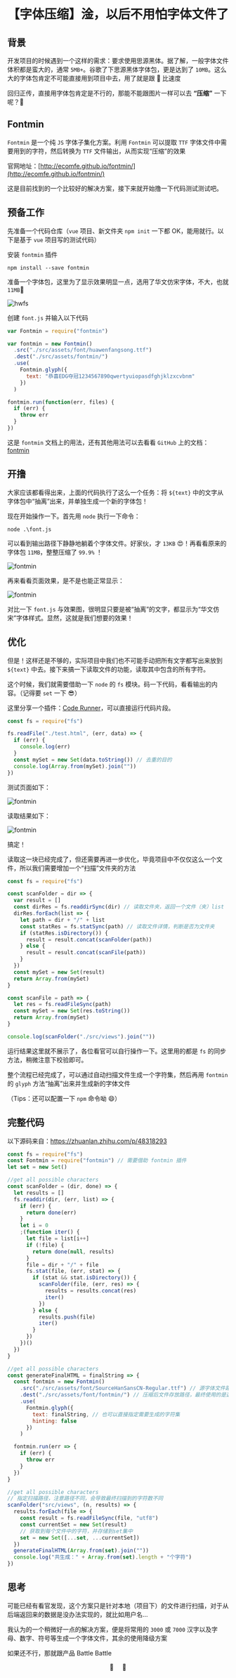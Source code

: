 # 【字体压缩】淦，以后不用怕字体文件了

## 背景

开发项目的时候遇到一个这样的需求：要求使用思源黑体。据了解，一般字体文件体积都是蛮大的，通常 `5MB+`。谷歌了下思源黑体字体包，更是达到了 `10MB`。这么大的字体包肯定不可能直接用到项目中去，用了就是跟 🐢 比速度

回归正传，直接用字体包肯定是不行的，那能不能跟图片一样可以去 **“压缩”** 一下呢？🤔

## Fontmin

`Fontmin` 是一个纯 `JS` 字体子集化方案。利用 `Fontmin` 可以提取 `TTF` 字体文件中需要用到的字符，然后转换为 `TTF` 文件输出，从而实现“压缩”的效果

官网地址：[http://ecomfe.github.io/fontmin/](http://ecomfe.github.io/fontmin/)

这是目前找到的一个比较好的解决方案，接下来就开始撸一下代码测试测试吧。

## 预备工作

先准备一个代码仓库（`vue` 项目、新文件夹 `npm init` 一下都 OK，能用就行。以下是基于 `vue` 项目写的测试代码）

安装 `fontmin` 插件

```shell
npm install --save fontmin
```

准备一个字体包，这里为了显示效果明显一点，选用了华文仿宋字体，不大，也就 `11MB`🤢

![hwfs](../../.vuepress/public/img/hwfs.png "hwfs")

创建 `font.js` 并输入以下代码

```javascript
var Fontmin = require("fontmin")

var fontmin = new Fontmin()
  .src("./src/assets/font/huawenfangsong.ttf")
  .dest("./src/assets/fontmin/")
  .use(
    Fontmin.glyph({
      text: "恭喜EDG夺冠1234567890qwertyuiopasdfghjklzxcvbnm"
    })
  )

fontmin.run(function(err, files) {
  if (err) {
    throw err
  }
})
```

这是 `fontmin` 文档上的用法，还有其他用法可以去看看 `GitHub` 上的文档：[fontmin](https://github.com/ecomfe/fontmin)

## 开撸

大家应该都看得出来，上面的代码执行了这么一个任务：将 `${text}` 中的文字从字体包中“抽离”出来，并单独生成一个新的字体包！

现在开始操作一下。首先用 `node` 执行一下命令：

```shell
node .\font.js
```

可以看到输出路径下静静地躺着个字体文件。好家伙，才 `13KB` 😍！再看看原来的字体包 `11MB`，整整压缩了 `99.9%` ！

![fontmin](../../.vuepress/public/img/font-press.png "font-min")

再来看看页面效果，是不是也能正常显示：

![fontmin](../../.vuepress/public/img/font-res.png "font-min")

对比一下 `font.js` 与效果图，很明显只要是被“抽离”的文字，都显示为“华文仿宋”字体样式。显然，这就是我们想要的效果！

## 优化

但是！这样还是不够的，实际项目中我们也不可能手动把所有文字都写出来放到 `${text}` 中去。接下来搞一下读取文件的功能，读取其中包含的所有字符。

这个时候，我们就需要借助一下 `node` 的 `fs` 模块。码一下代码，看看输出的内容。（记得要 `set` 一下 😎）

这里分享一个插件：[Code Runner](https://marketplace.visualstudio.com/items?itemName=formulahendry.code-runner&ssr=false#review-details)，可以直接运行代码片段。

```javascript
const fs = require("fs")

fs.readFile("./test.html", (err, data) => {
  if (err) {
    console.log(err)
  }
  const mySet = new Set(data.toString()) // 去重的目的
  console.log(Array.from(mySet).join(""))
})
```

测试页面如下：

![fontmin](../../.vuepress/public/img/font-readFile.png "font-min")

读取结果如下：

![fontmin](../../.vuepress/public/img/font-readRes.png "font-min")

搞定！

读取这一块已经完成了，但还需要再进一步优化，毕竟项目中不仅仅这么一个文件，所以我们需要增加一个“扫描”文件夹的方法

```javascript
const fs = require("fs")

const scanFolder = dir => {
  var result = []
  const dirRes = fs.readdirSync(dir) // 读取文件夹，返回一个文件（夹）list
  dirRes.forEach(list => {
    let path = dir + "/" + list
    const statRes = fs.statSync(path) // 读取文件详情，判断是否为文件夹
    if (statRes.isDirectory()) {
      result = result.concat(scanFolder(path))
    } else {
      result = result.concat(scanFile(path))
    }
  })
  const mySet = new Set(result)
  return Array.from(mySet)
}

const scanFile = path => {
  let res = fs.readFileSync(path)
  const mySet = new Set(res.toString())
  return Array.from(mySet)
}

console.log(scanFolder("./src/views").join(""))
```

运行结果这里就不展示了，各位看官可以自行操作一下。这里用的都是 `fs` 的同步方法，稍微注意下校验即可。

整个流程已经完成了，可以通过自动扫描文件生成一个字符集，然后再用 `fontmin` 的 `glyph` 方法“抽离”出来并生成新的字体文件

（Tips：还可以配置一下 `npm` 命令呦 😄）

## 完整代码

以下源码来自：<https://zhuanlan.zhihu.com/p/48318293>

```javascript
const fs = require("fs")
const Fontmin = require("fontmin") // 需要借助 fontmin 插件
let set = new Set()

//get all possible characters
const scanFolder = (dir, done) => {
  let results = []
  fs.readdir(dir, (err, list) => {
    if (err) {
      return done(err)
    }
    let i = 0
    ;(function iter() {
      let file = list[i++]
      if (!file) {
        return done(null, results)
      }
      file = dir + "/" + file
      fs.stat(file, (err, stat) => {
        if (stat && stat.isDirectory()) {
          scanFolder(file, (err, res) => {
            results = results.concat(res)
            iter()
          })
        } else {
          results.push(file)
          iter()
        }
      })
    })()
  })
}

//get all possible characters
const generateFinalHTML = finalString => {
  const fontmin = new Fontmin()
    .src("./src/assets/font/SourceHanSansCN-Regular.ttf") // 源字体文件路径
    .dest("./src/assets/font/fontmin/") // 压缩后文件存放路径，最终使用的是这个压缩后的文件
    .use(
      Fontmin.glyph({
        text: finalString, // 也可以直接指定需要生成的字符集
        hinting: false
      })
    )

  fontmin.run(err => {
    if (err) {
      throw err
    }
  })
}

//get all possible characters
// 指定扫描路径，注意路径不同，会导致最终扫描到的字符数不同
scanFolder("src/views", (n, results) => {
  results.forEach(file => {
    const result = fs.readFileSync(file, "utf8")
    const currentSet = new Set(result)
    // 获取到每个文件中的字符，并存储到set集中
    set = new Set([...set, ...currentSet])
  })
  generateFinalHTML(Array.from(set).join(""))
  console.log("共生成：" + Array.from(set).length + "个字符")
})
```

## 思考

可能已经有看官发现，这个方案只是针对本地（项目下）的文件进行扫描，对于从后端返回来的数据是没办法实现的，就比如用户名...

我认为的一个稍微好一点的解决方案，便是将常用的 `3000` 或 `7000` 汉字以及字母、数字、符号等生成一个字体文件，其余的使用降级方案

如果还不行，那就跟产品 Battle Battle

<div style="display:flex;justify-content:center"><span style="transform: rotateY(180deg)">🤺</span> &nbsp;  &nbsp;  &nbsp; <span>🤺</span></div>
